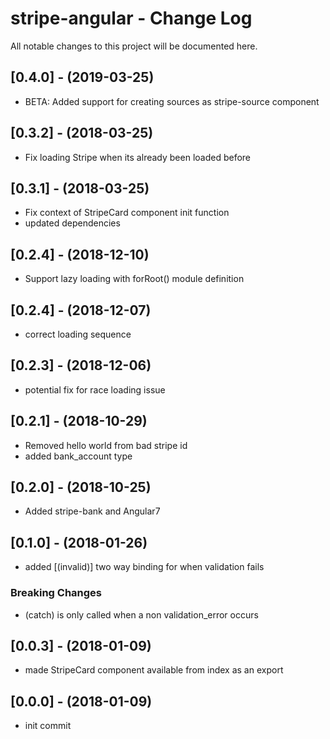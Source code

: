 # stripe-angular - Change Log
All notable changes to this project will be documented here.

## [0.4.0] - (2019-03-25)
- BETA: Added support for creating sources as stripe-source component

## [0.3.2] - (2018-03-25)
- Fix loading Stripe when its already been loaded before

## [0.3.1] - (2018-03-25)
- Fix context of StripeCard component init function
- updated dependencies

## [0.2.4] - (2018-12-10)
- Support lazy loading with forRoot() module definition

## [0.2.4] - (2018-12-07)
- correct loading sequence

## [0.2.3] - (2018-12-06)
- potential fix for race loading issue

## [0.2.1] - (2018-10-29)
- Removed hello world from bad stripe id
- added bank_account type

## [0.2.0] - (2018-10-25)
- Added stripe-bank and Angular7

## [0.1.0] - (2018-01-26)
- added [(invalid)] two way binding for when validation fails
### Breaking Changes
- (catch) is only called when a non validation_error occurs

## [0.0.3] - (2018-01-09)
- made StripeCard component available from index as an export

## [0.0.0] - (2018-01-09)
- init commit